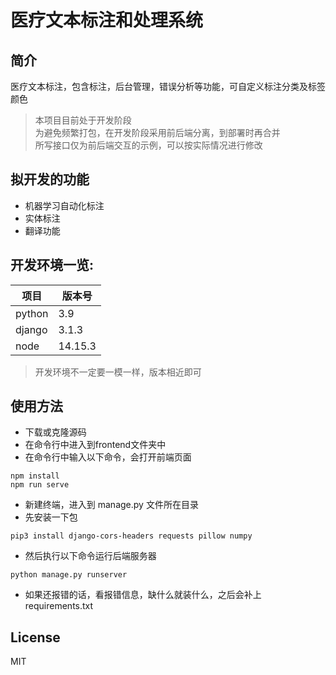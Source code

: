 # 医疗文本标注和处理系统
## 简介
医疗文本标注，包含标注，后台管理，错误分析等功能，可自定义标注分类及标签颜色
> 本项目目前处于开发阶段  
> 为避免频繁打包，在开发阶段采用前后端分离，到部署时再合并   
> 所写接口仅为前后端交互的示例，可以按实际情况进行修改  
## 拟开发的功能
* 机器学习自动化标注
* 实体标注  
* 翻译功能

## 开发环境一览:

| 项目 | 版本号 |
| ----| ----|
|python |3.9|
|django|3.1.3|
|node|14.15.3|


> 开发环境不一定要一模一样，版本相近即可    

## 使用方法
* 下载或克隆源码
* 在命令行中进入到frontend文件夹中
* 在命令行中输入以下命令，会打开前端页面
```
npm install
npm run serve
```
* 新建终端，进入到 manage.py 文件所在目录
* 先安装一下包
```
pip3 install django-cors-headers requests pillow numpy
```
* 然后执行以下命令运行后端服务器
```
python manage.py runserver
```
* 如果还报错的话，看报错信息，缺什么就装什么，之后会补上requirements.txt
## License  
MIT
